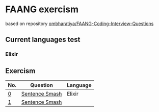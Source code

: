 # FAANG exercism

based on repository [ombharatiya/FAANG-Coding-Interview-Questions](https://github.com/ombharatiya/FAANG-Coding-Interview-Questions)

## Current languages test

### Elixir

## Exercism

| No. | Question | Language |
| --- | --------- | --- |
| [0](exercism/0) | [Sentence Smash](https://www.codewars.com/kata/53dc23c68a0c93699800041d) | Elixir |
| [1](exercism/1) | [Sentence Smash](https://www.codewars.com/kata/53dc23c68a0c93699800041d) |

